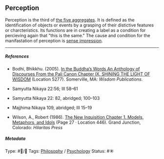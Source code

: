 ## Perception

Perception is the third of [the five aggregates](The%20five%20aggregates.md). It is defined as the identification of objects or events by a grasping of their distictive features or charcteristics. Its functions are in creating a label as a condition for percieving again that "this is the same." The cause and condition for the manifastation of perception is [sense impression](Sense%20impression.md).

---

##### References

* Bodhi, Bhikkhu. (2005). [In the Buddha’s Words An Anthology of Discourses From the Pali Canon Chapter IX. SHINING THE LIGHT OF WISDOM](In%20the%20Buddha%E2%80%99s%20Words%20An%20Anthology%20of%20Discourses%20From%20the%20Pali%20Canon%20Chapter%20IX.%20SHINING%20THE%20LIGHT%20OF%20WISDOM.md) (Location 5277). Somerville, MA: *Wisdom Publications*.

* Samyutta Nikaya 22:56; III 58–61

* Samyutta Nikaya 22: 82, abridged; 100–103 

* Majjhima Nikaya 109, abridged; III 15–19

* Wilson, A., Robert (1986). [The New Inquisition Chapter 1. Models, Metaphors, and Idols](The%20New%20Inquisition%20Chapter%201.%20Models,%20Metaphors,%20and%20Idols.md) (Page 27 · Location 446). Grand Junction, Colorado: *Hilaritas Press*

##### Metadata

Type: #🔵/🔵 
Tags: [Philosophy](Philosophy.md) / [Psychology](Psychology.md) 
Status: #☀️ 
